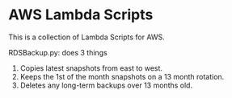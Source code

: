 # AWS Lambda Scripts

This is a collection of Lambda Scripts for AWS.

RDSBackup.py: does 3 things
1. Copies latest snapshots from east to west.
2. Keeps the 1st of the month snapshots on a 13 month rotation.
3. Deletes any long-term backups over 13 months old.

